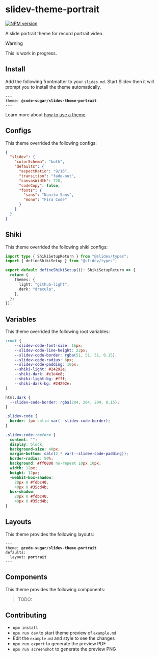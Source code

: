 # slidev-theme-portrait

[![NPM version](https://img.shields.io/npm/v/@code-sugar/slidev-theme-portrait?color=3AB9D4&label=)](https://www.npmjs.com/package/@code-sugar/slidev-theme-portrait)

A slide portrait theme for record portrait video.

> [!WARNING]
> This is work in progress.

## Install

Add the following frontmatter to your `slides.md`. Start Slidev then it will prompt you to install the theme automatically.

<pre><code>---
theme: <b>@code-sugar/slidev-theme-portrait</b>
---</code></pre>

Learn more about [how to use a theme](https://sli.dev/guide/theme-addon#use-theme).

## Configs

This theme overrided the following configs:

```json
{
  "slidev": {
    "colorSchema": "both",
    "defaults": {
      "aspectRatio": "9/16",
      "transition": "fade-out",
      "canvasWidth": 720,
      "codeCopy": false,
      "fonts": {
        "sans": "Nunito Sans",
        "mono": "Fira Code"
      }
    }
  }
}
```

## Shiki

This theme overrided the following shiki configs:

```ts
import type { ShikiSetupReturn } from "@slidev/types";
import { defineShikiSetup } from "@slidev/types";

export default defineShikiSetup((): ShikiSetupReturn => {
  return {
    themes: {
      light: "github-light",
      dark: "dracula",
    },
  };
});
```

## Variables

This theme overrided the following root variables:

```css
:root {
	--slidev-code-font-size: 16px;
	--slidev-code-line-height: 22px;
	--slidev-code-border: rgba(51, 51, 51, 0.15);
	--slidev-code-radius: 6px;
	--slidev-code-padding: 10px;
	--shiki-light: #24292e;
	--shiki-dark: #e1e4e8;
	--shiki-light-bg: #fff;
	--shiki-dark-bg: #24292e;
}

html.dark {
  --slidev-code-border: rgba(204, 204, 204, 0.15);
}

.slidev-code {
  border: 1px solid var(--slidev-code-border);
}

.slidev-code::before {
  content: "";
  display: block;
  background-size: 40px;
  margin-bottom: calc(2 * var(--slidev-code-padding));
  border-radius: 50%;
  background: #ff0800 no-repeat 10px 10px;
  width: 12px;
  height: 12px;
  -webkit-box-shadow:
    20px 0 #fdbc40,
    40px 0 #35cd4b;
  box-shadow:
    20px 0 #fdbc40,
    40px 0 #35cd4b;
}
```

## Layouts

This theme provides the following layouts:

<pre><code>---
theme: <b>@code-sugar/slidev-theme-portrait</b>
defaults:
&nbsp;&nbsp;layout: <b>portrait</b>
---</code></pre>

## Components

This theme provides the following components:

> TODO:

## Contributing

- `npm install`
- `npm run dev` to start theme preview of `example.md`
- Edit the `example.md` and style to see the changes
- `npm run export` to generate the preview PDF
- `npm run screenshot` to generate the preview PNG
